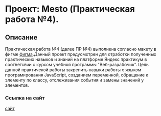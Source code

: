 # Проект: Mesto (Практическая работа №4).

## Описание

Практическая работа №4 (далее ПР №4) выполнена согласно макету в фигме [фигма](https://www.figma.com/file/2cn9N9jSkmxD84oJik7xL7/JavaScript.-Sprint-4?type=design&node-id=0-1&mode=design&t=Qf9IAWYewXav3Mco-0).Данный проект предусмотрен для отработки полученных практических навыков и знаний на платформе Яндекс практикум в соответсвии с курсом учебной программы "Веб-разрабочик". Цель данной практичекой работы закрепить навыки работы с языком програмирования JavaScript, созданием переменной, обращение к элементу по классу, отслеживания события и замены значений у элементов.

### Ссылка на сайт

[сайт](https://lugdan.github.io/mesto/)
